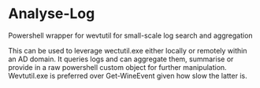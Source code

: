 # Analyse-Log
Powershell wrapper for wevtutil for small-scale log search and aggregation

This can be used to leverage wectutil.exe either locally or remotely within an AD domain. It queries logs and can aggregate them, summarise or provide in a raw powershell custom object for further manipulation. Wevtutil.exe is preferred over Get-WineEvent given how slow the latter is. 
